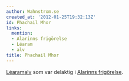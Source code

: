 ```yaml
---
author: Wahnstrom.se
created_at: '2012-01-25T19:32:13Z'
id: Phachail Mhor
links:
  mention:
  - Alarinns frigörelse
  - Léaram
  - alv
title: Phachail Mhor
---
```


[Léaram][][alv] som var delaktig i [Alarinns frigörelse].

  [Léaram]: Léaram
  [alv]: alv
  [Alarinns frigörelse]: Alarinns_frigörelse